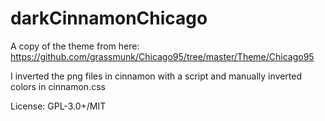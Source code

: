 # darkCinnamonChicago

A copy of the theme from here:
https://github.com/grassmunk/Chicago95/tree/master/Theme/Chicago95

I inverted the png files in cinnamon with a script
and manually inverted colors in cinnamon.css

License: GPL-3.0+/MIT
